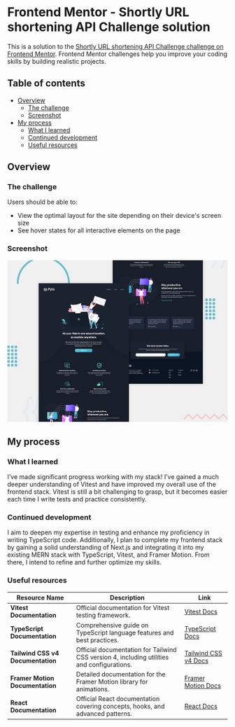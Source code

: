 # Frontend Mentor - Shortly URL shortening API Challenge solution

This is a solution to the [Shortly URL shortening API Challenge challenge on Frontend Mentor](https://www.frontendmentor.io/challenges/url-shortening-api-landing-page-2ce3ob-G). Frontend Mentor challenges help you improve your coding skills by building realistic projects.

## Table of contents

- [Overview](#overview)
  - [The challenge](#the-challenge)
  - [Screenshot](#screenshot)
- [My process](#my-process)
  - [What I learned](#what-i-learned)
  - [Continued development](#continued-development)
  - [Useful resources](#useful-resources)

## Overview

### The challenge

Users should be able to:

- View the optimal layout for the site depending on their device's screen size
- See hover states for all interactive elements on the page

### Screenshot

![./design](./design/desktop-preview.jpg)

## My process

### What I learned

I’ve made significant progress working with my stack! I’ve gained a much deeper understanding of Vitest and have improved my overall use of the frontend stack.
Vitest is still a bit challenging to grasp, but it becomes easier each time I write tests and practice consistently.

### Continued development

I aim to deepen my expertise in testing and enhance my proficiency in writing TypeScript code. Additionally, I plan to complete my frontend stack by gaining a solid understanding of Next.js and integrating it into my existing MERN stack with TypeScript, Vitest, and Framer Motion. From there, I intend to refine and further optimize my skills.

### Useful resources

| Resource Name                     | Description                                                                                | Link                                                        |
| --------------------------------- | ------------------------------------------------------------------------------------------ | ----------------------------------------------------------- |
| **Vitest Documentation**          | Official documentation for Vitest testing framework.                                       | [Vitest Docs](https://vitest.dev/)                          |
| **TypeScript Documentation**      | Comprehensive guide on TypeScript language features and best practices.                    | [TypeScript Docs](https://www.typescriptlang.org/docs/)     |
| **Tailwind CSS v4 Documentation** | Official documentation for Tailwind CSS version 4, including utilities and configurations. | [Tailwind CSS v4 Docs](https://v4.tailwindcss.com/docs)     |
| **Framer Motion Documentation**   | Detailed documentation for the Framer Motion library for animations.                       | [Framer Motion Docs](https://www.framer.com/motion/)        |
| **React Documentation**           | Official React documentation covering concepts, hooks, and advanced patterns.              | [React Docs](https://reactjs.org/docs/getting-started.html) |
